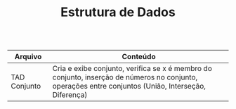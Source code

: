 <div align="center">
<h1>Estrutura de Dados</h1><br><br> </div>

Arquivo | Conteúdo
--------|-----------
TAD Conjunto | Cria e exibe conjunto, verifica se x é membro do conjunto, inserção de números no conjunto, operações entre conjuntos  (União, Interseção, Diferença)
